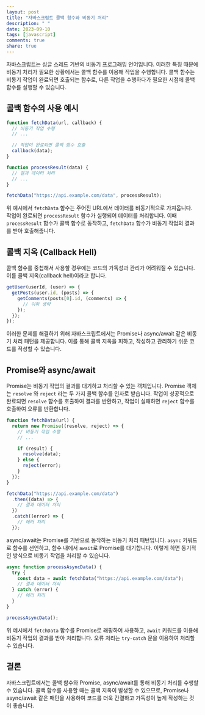 ```yaml
---
layout: post
title: "자바스크립트 콜백 함수와 비동기 처리"
description: " "
date: 2023-09-10
tags: [javascript]
comments: true
share: true
---
```


자바스크립트는 싱글 스레드 기반의 비동기 프로그래밍 언어입니다. 이러한 특징 때문에 비동기 처리가 필요한 상황에서는 콜백 함수를 이용해 작업을 수행합니다. 콜백 함수는 비동기 작업이 완료되면 호출되는 함수로, 다른 작업을 수행하다가 필요한 시점에 콜백 함수를 실행할 수 있습니다.

## 콜백 함수의 사용 예시

```javascript
function fetchData(url, callback) {
  // 비동기 작업 수행
  // ...

  // 작업이 완료되면 콜백 함수 호출
  callback(data);
}

function processResult(data) {
  // 결과 데이터 처리
  // ...
}

fetchData("https://api.example.com/data", processResult);
```

위 예시에서 `fetchData` 함수는 주어진 URL에서 데이터를 비동기적으로 가져옵니다. 작업이 완료되면 `processResult` 함수가 실행되어 데이터를 처리합니다. 이때 `processResult` 함수가 콜백 함수로 동작하고, `fetchData` 함수가 비동기 작업의 결과를 받아 호출해줍니다.

## 콜백 지옥 (Callback Hell)

콜백 함수를 중첩해서 사용할 경우에는 코드의 가독성과 관리가 어려워질 수 있습니다. 이를 콜백 지옥(callback hell)이라고 합니다.
```javascript
getUser(userId, (user) => {
  getPosts(user.id, (posts) => {
    getComments(posts[0].id, (comments) => {
      // 이하 생략
    });
  });
});
```
이러한 문제를 해결하기 위해 자바스크립트에서는 Promise나 async/await 같은 비동기 처리 패턴을 제공합니다. 이를 통해 콜백 지옥을 피하고, 작성하고 관리하기 쉬운 코드를 작성할 수 있습니다.

## Promise와 async/await

Promise는 비동기 작업의 결과를 대기하고 처리할 수 있는 객체입니다. Promise 객체는 `resolve` 와 `reject` 라는 두 가지 콜백 함수를 인자로 받습니다. 작업이 성공적으로 완료되면 `resolve` 함수를 호출하여 결과를 반환하고, 작업이 실패하면 `reject` 함수를 호출하여 오류를 반환합니다.

```javascript
function fetchData(url) {
  return new Promise((resolve, reject) => {
    // 비동기 작업 수행
    // ...

    if (result) {
      resolve(data);
    } else {
      reject(error);
    }
  });
}

fetchData("https://api.example.com/data")
  .then((data) => {
    // 결과 데이터 처리
  })
  .catch((error) => {
    // 에러 처리
  });
```

async/await는 Promise를 기반으로 동작하는 비동기 처리 패턴입니다. `async` 키워드로 함수를 선언하고, 함수 내에서 `await`로 Promise를 대기합니다. 이렇게 하면 동기적인 방식으로 비동기 작업을 처리할 수 있습니다.

```javascript
async function processAsyncData() {
  try {
    const data = await fetchData("https://api.example.com/data");
    // 결과 데이터 처리
  } catch (error) {
    // 에러 처리
  }
}

processAsyncData();
```

위 예시에서 `fetchData` 함수를 Promise로 래핑하여 사용하고, `await` 키워드를 이용해 비동기 작업의 결과를 받아 처리합니다. 오류 처리는 `try-catch` 문을 이용하여 처리할 수 있습니다.

## 결론

자바스크립트에서는 콜백 함수와 Promise, async/await를 통해 비동기 처리를 수행할 수 있습니다. 콜백 함수를 사용할 때는 콜백 지옥이 발생할 수 있으므로, Promise나 async/await 같은 패턴을 사용하여 코드를 더욱 간결하고 가독성이 높게 작성하는 것이 좋습니다.